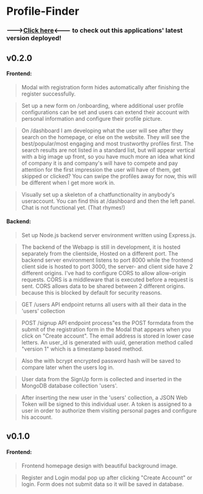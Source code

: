 # Profile-Finder

### --->[Click here](https://profile-finder-beryl.vercel.app/)<--- to check out this applications' latest version deployed!

## v0.2.0

#### Frontend:

> Modal with registration form hides automatically after finishing the register successfully.

> Set up a new form on /onboarding, where additional user profile configurations can be set and users can extend their account with personal information and configure their profile picture.

> On /dashboard I am developing what the user will see after they search on the homepage, or else on the website. They will see the best/popular/most engaging and most trustworthy profiles first. The search results are not listed in a standard list, but will appear vertical with a big image up front, so you have much more an idea what kind of company it is and company's will have to compete and pay attention for the first impression the user will have of them, get skipped or clicked? You can swipe the profiles away for now, this will be different when I get more work in.

> Visually set up a skeleton of a chatfunctionality in anybody's useraccount. You can find this at /dashboard and then the left panel. Chat is not functional yet. (That rhymes!)

#### Backend:

> Set up Node.js backend server environment written using Express.js.

> The backend of the Webapp is still in development, it is hosted separately from the clientside, Hosted on a different port. The backend server environment listens to port 8000 while the frontend client side is hosted to port 3000, the server- and client side have 2 different origins. I've had to configure CORS to allow allow-origin requests. CORS is a middleware that is executed before a request is sent. CORS allows data to be shared between 2 different origins. because this is blocked by default for security reasons.

> GET /users API endpoint returns all users with all their data in the 'users' collection

> POST /signup API endpoint process"es the POST formdata from the submit of the registration form in the Modal that appears when you click on "Create account". The email address is stored in lower case letters. An user_id is generated with uuid, generation method called "version 1" which is a timestamp based method.

> Also the with bcrypt encrypted password hash will be saved to compare later when the users log in.

> User data from the SignUp form is collected and inserted in the MongoDB database collection 'users'.

> After inserting the new user in the 'users' collection, a JSON Web Token will be signed to this individual user. A token is assigned to a user in order to authorize them visiting personal pages and configure his account.

## v0.1.0

#### Frontend:

> Frontend homepage design with beautiful background image.

> Register and Login modal pop up after clicking "Create Account" or login. Form does not submit data so it will be saved in database.

>
